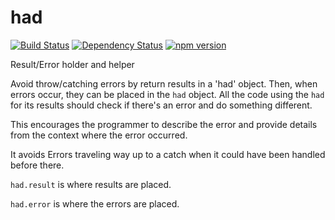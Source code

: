 # had
[![Build Status](https://travis-ci.org/elidoran/had.svg?branch=master)](https://travis-ci.org/elidoran/had)
[![Dependency Status](https://gemnasium.com/elidoran/had.png)](https://gemnasium.com/elidoran/had)
[![npm version](https://badge.fury.io/js/had.svg)](http://badge.fury.io/js/had)

Result/Error holder and helper

Avoid throw/catching errors by return results in a 'had' object. Then, when
errors occur, they can be placed in the `had` object. All the code using the
`had` for its results should check if there's an error and do something different.

This encourages the programmer to describe the error and provide details from
the context where the error occurred.

It avoids Errors traveling way up to a catch when it could have been handled
before there.

`had.result` is where results are placed.

`had.error` is where the errors are placed.
